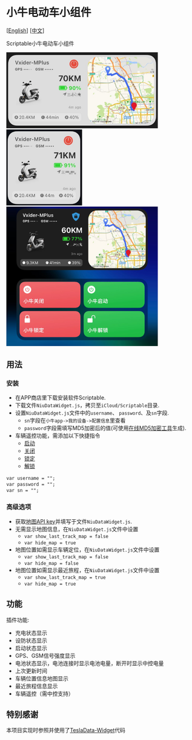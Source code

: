 # 小牛电动车小组件

[[English](README.md)] [[中文](README_CN.md)]

Scriptable小牛电动车小组件

<img src="screenshots/screen_001.jpg" width="400" />
<img src="screenshots/screen_002.jpg" width="200" />
<img src="screenshots/screen_003.jpg" width="400" />

## 用法
### 安装

* 在APP商店里下载安装软件Scriptable.
* 下载文件`NiuDataWidget.js`，拷贝至`iCloud/Scriptable`目录.
* 设置`NiuDataWidget.js`文件中的`username`、 `password`、及`sn`字段.
    * `sn`字段在`小牛app->我的设备->配置信息`里查看
    * `password`字段需填写MD5加密后的值(可使用[在线MD5加密工具](http://www.md5.cz/)生成).
* 车辆遥控功能，需添加以下快捷指令
    * [启动](https://www.icloud.com/shortcuts/25ea79d45bb84aa1a9b45a3c70ac61a6)
    * [关闭](https://www.icloud.com/shortcuts/77fb596c05214521a0faa687e3f113b2)
    * [锁定](https://www.icloud.com/shortcuts/003cff2ec216426da2275722a342d702)
    * [解锁](https://www.icloud.com/shortcuts/3f09f3a99f21421ca95fa479d9df849b)

```
var username = "";
var password = "";
var sn = "";
```

### 高级选项
* 获取[地图API key](https://developer.mapquest.com/)并填写于文件`NiuDataWidget.js`.
* 无需显示地图信息，在`NiuDataWidget.js`文件中设置
    * `var show_last_track_map = false`
    * `var hide_map = true`
* 地图位置如需显示车辆定位，在`NiuDataWidget.js`文件中设置
    * `var show_last_track_map = false`
    * `var hide_map = false`
* 地图位置如需显示最近旅程，在`NiuDataWidget.js`文件中设置
    * `var show_last_track_map = true`
    * `var hide_map = true`

## 功能

插件功能:
* 充电状态显示
* 设防状态显示
* 启动状态显示
* GPS、GSM信号强度显示
* 电池状态显示，电池连接时显示电池电量，断开时显示中控电量
* 上次更新时间
* 车辆位置信息地图显示
* 最近旅程信息显示
* 车辆遥控（需中控支持）

## 特别感谢

本项目实现时参照并使用了[TeslaData-Widget](https://github.com/DrieStone/TeslaData-Widget)代码
